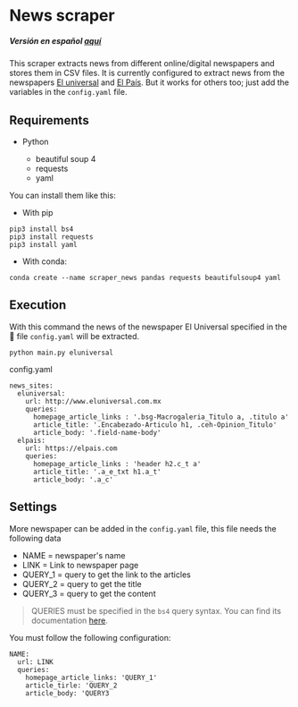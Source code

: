 # News scraper
##### Versión en español [aquí](https://github.com/margarcuae/news_scraper/blob/main/README(es).md)

This  scraper  extracts news from different online/digital newspapers and stores them in CSV files. It is currently configured to extract news from the newspapers [El universal](http://www.eluniversal.com.mx) and [El País](https://elpais.com). But it works for others too; just add the variables in the `config.yaml` file. 


## Requirements
* Python 

  * beautiful soup 4
  * requests 
  * yaml

You can install them like this:
* With pip

```
pip3 install bs4
pip3 install requests
pip3 install yaml
```
* With conda:
```
conda create --name scraper_news pandas requests beautifulsoup4 yaml
```

## Execution

With this command the news of the newspaper El Universal specified in the  📂 file `config.yaml` will be extracted.

```
python main.py eluniversal
```
config.yaml
```
news_sites:
  eluniversal:
    url: http://www.eluniversal.com.mx
    queries:
      homepage_article_links : '.bsg-Macrogaleria_Titulo a, .titulo a'
      article_title: '.Encabezado-Articulo h1, .ceh-Opinion_Titulo'
      article_body: '.field-name-body'
  elpais:
    url: https://elpais.com
    queries:
      homepage_article_links : 'header h2.c_t a'
      article_title: '.a_e_txt h1.a_t'
      article_body: '.a_c'

```
## Settings

More newspaper can be added in the `config.yaml` file, this file needs the following data
* NAME = newspaper's name
* LINK = Link to newspaper page
* QUERY_1 = query to get the link to the articles
* QUERY_2 = query to get the title
* QUERY_3 = query to get the content

> QUERIES must be specified in the `bs4` query syntax. You can find its documentation [here](https://beautiful-soup-4.readthedocs.io/en/latest/).

You must follow the following configuration:
```
NAME:
  url: LINK
  queries:
    homepage_article_links: 'QUERY_1'
    article_tirle: 'QUERY_2
    article_body: 'QUERY3
```
